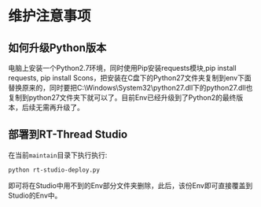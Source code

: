 # 维护注意事项

## 如何升级Python版本
电脑上安装一个Python2.7环境，同时使用Pip安装requests模块,pip install requests, pip install Scons，把安装在C盘下的Python27文件夹复制到env下面替换原来的，同时要把C:\Windows\System32\python27.dll下的python27.dll也复制到python27文件夹下就可以了。目前Env已经升级到了Python2的最终版本，后续无需再升级了。

## 部署到RT-Thread Studio

在当前`maintain`目录下执行执行:

```
python rt-studio-deploy.py
```

即可将在Studio中用不到的Env部分文件夹删除，此后，该份Env即可直接覆盖到Studio的Env中。
